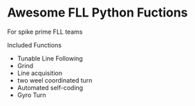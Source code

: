 Awesome FLL Python Fuctions
================================

For spike prime FLL teams

Included Functions
  * Tunable Line Following
  * Grind
  * Line acquisition
  * two weel coordinated turn
  * Automated self-coding
  * Gyro Turn
